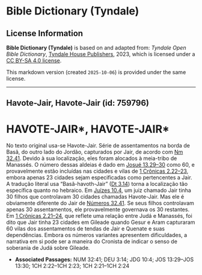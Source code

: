# Bible Dictionary (Tyndale)

## License Information

**Bible Dictionary (Tyndale)** is based on and adapted from: _Tyndale Open Bible Dictionary_, [Tyndale House Publishers](https://tyndaleopenresources.com/), 2023, which is licensed under a [CC BY-SA 4.0 license](https://creativecommons.org/licenses/by-sa/4.0/legalcode.en).

This markdown version (created `2025-10-06`) is provided under the same license.



--------------------------------

## Havote-Jair, Havote-Jair (id: 759796)

HAVOTE\-JAIR\*, HAVOTE\-JAIR\*
==============================

No texto original usa\-se Havote\-Jair. Série de assentamentos na borda de Basã, do outro lado do Jordão, capturados por Jair, de acordo com [Nm 32\.41](https://ref.ly/Num32:41). Devido à sua localização, eles foram alocados à meia\-tribo de Manassés. O número dessas aldeias é dado em [Josué 13\.29–30](https://ref.ly/Josh13:29-Josh13:30) como 60, e provavelmente estão incluídas nas cidades e vilas de [1 Crônicas 2\.22–23](https://ref.ly/1Chr2:22-1Chr2:23), embora apenas 23 cidades sejam especificadas como pertencentes a Jair. A tradução literal usa “Basã\-havoth\-Jair” ([Dt 3\.14](https://ref.ly/Deut3:14)) torna a localização tão específica quanto no hebraico. Em [Juízes 10\.4](https://ref.ly/Judg10:4), um juiz chamado Jair tinha 30 filhos que controlavam 30 cidades chamadas Havote\-Jair. Mas ele é obviamente diferente do Jair de [Números 32\.41](https://ref.ly/Num32:41). Se seus filhos controlavam apenas 30 assentamentos, ele provavelmente governava os 30 restantes. Em [1 Crônicas 2\.21–24](https://ref.ly/1Chr2:21-1Chr2:24), que reflete uma relação entre Judá e Manassés, foi dito que Jair tinha 23 cidades em Gileade quando Gesur e Aram capturaram 60 vilas dos assentamentos de tendas de Jair e Quenate e suas dependências. Embora os números variantes apresentem dificuldades, a narrativa em si pode ser a maneira do Cronista de indicar o senso de soberania de Judá sobre Gileade.

* **Associated Passages:** NUM 32:41; DEU 3:14; JDG 10:4; JOS 13:29–JOS 13:30; 1CH 2:22–1CH 2:23; 1CH 2:21–1CH 2:24

